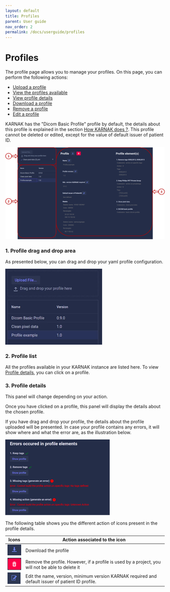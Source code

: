 ```yaml
---
layout: default
title: Profiles
parent: User guide
nav_order: 2
permalink: /docs/userguide/profiles
---
```


# Profiles

The profile page allows you to manage your profiles. On this page, you can perform the following actions:

* [Upload a profile](#profile-drag-and-drop-area)
* [View the profiles available](#profile-list)
* [View profile details](#profile-details)
* [Download a profile](#profile-details)
* [Remove a profile](#profile-details)
* [Edit a profile](#profile-details)

KARNAK has the "Dicom Basic Profile" profile by default, the details about this profile is explained in the section [How KARNAK does ?](../deidentification/rules). This profile cannot be deleted or edited, except for the value of default issuer of patient ID. 

![profile page](resources/profile_main.png)

### 1. Profile drag and drop area

As presented below, you can drag and drop your yaml profile configuration.

<img src="resources/profile_upload.gif" alt="upload profile" style="zoom:75%;" />

### 2. Profile list

All the profiles available in your KARNAK instance are listed here. To view [Profile details](#profile-details), you can click on a profile.

### 3. Profile details

This panel will change depending on your action.

Once you have clicked on a profile, this panel will display the details about the chosen profile.

If you have drag and drop your profile, the details about the profile uploaded will be presented. In case your profile contains any errors, it will show where and what the error are, as the illustration below.

<img src="resources/profile_error.png" alt="error profile" style="zoom:50%;" />

The following table shows you the different action of icons present in the profile details.

| Icons                                               | Action associated to the icon                                |
| --------------------------------------------------- | ------------------------------------------------------------ |
| ![download profile](resources/profile_download.png) | Download the profile                                         |
| ![download profile](resources/profile_delete.png)   | Remove the profile. However, if a profile is used by a project, you will not be able to delete it |
| ![download profile](resources/profile_edit.png)     | Edit the name, version, minimum version KARNAK required and default issuer of patient ID profile. |
